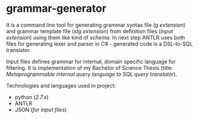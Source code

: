 # grammar-generator #

It is a command line tool for generating grammar syntax file (*g extension*) and grammar template file (*stg extension*) from definition files (*input extension*) using them like kind of *schema*. In next step ANTLR uses both files for generating lexer and parser in *C#* - generated code is a DSL-to-SQL translator. 

Input files defines grammar for internal, domain specific language for filtering. It is implementation of my Bachelor of Science Thesis (title: *Metaprogrammable internal query language to SQL query translator*).

Technologies and languages used in project:

- python (*2.7.x*)
- ANTLR
- JSON (*for input files*)

